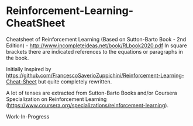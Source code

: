 # Reinforcement-Learning-CheatSheet
Cheatsheet of Reinforcement Learning (Based on Sutton-Barto Book - 2nd Edition) - http://www.incompleteideas.net/book/RLbook2020.pdf
In square brackets there are indicated references to the equations or paragraphs in the book.

Initially Inspired by
https://github.com/FrancescoSaverioZuppichini/Reinforcement-Learning-Cheat-Sheet
but quite completely rewritten.

A lot of tenses are extracted from Sutton-Barto Books and/or Coursera Specialization on Reinforcement Learning (https://www.coursera.org/specializations/reinforcement-learning).

Work-In-Progress

